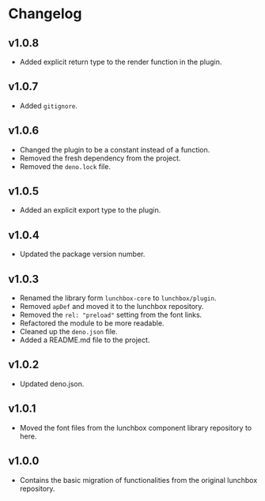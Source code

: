 # Changelog

## v1.0.8

- Added explicit return type to the render function in the plugin.

## v1.0.7

- Added `gitignore`.

## v1.0.6

- Changed the plugin to be a constant instead of a function.
- Removed the fresh dependency from the project.
- Removed the `deno.lock` file.

## v1.0.5

- Added an explicit export type to the plugin.

## v1.0.4

- Updated the package version number.

## v1.0.3

- Renamed the library form `lunchbox-core` to `lunchbox/plugin`.
- Removed `apDef` and moved it to the lunchbox repository.
- Removed the `rel: "preload"` setting from the font links.
- Refactored the module to be more readable.
- Cleaned up the `deno.json` file.
- Added a README.md file to the project.

## v1.0.2

- Updated deno.json.

## v1.0.1

- Moved the font files from the lunchbox component library repository to here.

## v1.0.0

- Contains the basic migration of functionalities from the original lunchbox
  repository.
